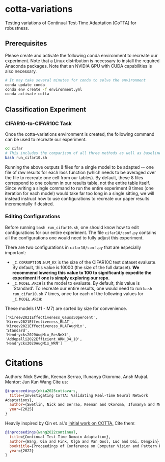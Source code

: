 # cotta-variations
Testing variations of Continual Test-Time Adaptation (CoTTA) for robustness.

## Prerequisites

Please create and activate the following conda environment to recreate our experiment. Note that a Linux distribution is necessary to install the required Anaconda packages. Note that an NVIDIA GPU with CUDA capabilities is also necessary. 
```bash
# It may take several minutes for conda to solve the environment
conda update conda
conda env create -f environment.yml
conda activate cotta 
```

## Classification Experiment
### CIFAR10-to-CIFAR10C Task

Once the cotta-variations environment is created, the following command can be used to recreate our experiment.
```bash
cd cifar
# This includes the comparison of all three methods as well as baseline
bash run_cifar10.sh 
```

Running the above outputs 8 files for a single model to be adapted -- one file of raw results for each loss function (which needs to be averaged over the file to recreate one cell from our tables). By default, these 8 files correspond to one column in our results table, not the entire table itself. Since writing a single command to run the entire experiment 8 times (one iteration for each model) would take far too long in a single sitting, we will instead instruct how to use configurations to recreate our paper results incrementally if desired.

### Editing Configurations
Before running ```bash run_cifar10.sh```, one should know how to edit configurations for our entire experiment. The file ```cifar10/conf.py``` contains all the configurations one would need to fully adjust this experiment.

There are two configurations in ```cifar10/conf.py``` that are especially important:

- ```_C.CORRUPTION.NUM_EX``` is the size of the CIFAR10C test dataset evaluate. By default, this value is 10000 (the size of the full dataset). **We recommend lowering this value to 100 to significantly expedite the experiment if one is simply exploring our repo.**
- ```_C.MODEL.ARCH``` is the model to evaluate. By default, this value is 'Standard'. To recreate our entire results, one would need to run ```bash run_cifar10.sh``` 7 times, once for each of the following values for ```_C.MODEL.ARCH```:

These models (M1 - M7) are sorted by size for convenience.
```
['Kireev2021Effectiveness_Gauss50percent',
'Kireev2021Effectiveness_RLAT',
'Kireev2021Effectiveness_RLATAugMix',
'Standard',
'Hendrycks2020AugMix_ResNeXt',
'Addepalli2022Efficient_WRN_34_10',
'Hendrycks2020AugMix_WRN']
```


# Citations
Authors: Nick Swetlin, Keenan Serrao, Ifunanya Okoroma, Ansh Mujral.
Mentor: Jun Kun Wang
Cite us:
```bibtex
@inproceedings{nkia2025cottavars,
  title={Investigating CoTTA: Validating Real-Time Neural Network
Adaptations},
  author={Swetlin, Nick and Serrao, Keenan and Okoroma, Ifunanya and Mujral, Ansh},
  year={2025}
}
```

Heavily inspired by Qin et. al.'s [initial work on COTTA.](https://github.com/qinenergy/cotta)
Cite them:

```bibtex
@inproceedings{wang2022continual,
  title={Continual Test-Time Domain Adaptation},
  author={Wang, Qin and Fink, Olga and Van Gool, Luc and Dai, Dengxin},
  booktitle={Proceedings of Conference on Computer Vision and Pattern Recognition},
  year={2022}
}
```
